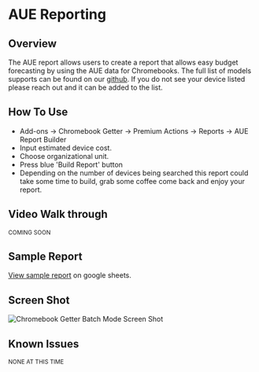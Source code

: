 # AUE Reporting

## Overview

The AUE report allows users to create a report that allows easy budget forecasting by using the AUE data for Chromebooks. The full list of models supports can be found on our [github](https://github.com/admin-remix/chromebooks-aue-11-2019/blob/master/chromebooks-aue-11-2019.csv). If you do not see your device listed please reach out and it can be added to the list. 

## How To Use

* Add-ons -> Chromebook Getter -> Premium Actions -> Reports -> AUE Report Builder
* Input estimated device cost. 
* Choose organizational unit. 
* Press blue 'Build Report' button
* Depending on the number of devices being searched this report could take some time to build, grab some coffee come back and enjoy your report. 


## Video Walk through

<sup>COMING SOON</sup>

## Sample Report

[View sample report](https://docs.google.com/spreadsheets/d/1bRtmNX_8dQjQwga_LWNMqFIvc8qzsckUJn9H51fxUW8/edit?usp=sharing) on google sheets.

## Screen Shot

![Chromebook Getter Batch Mode Screen Shot](~@static/aue_sample.png)

## Known Issues

<sup>NONE AT THIS TIME</sup>
